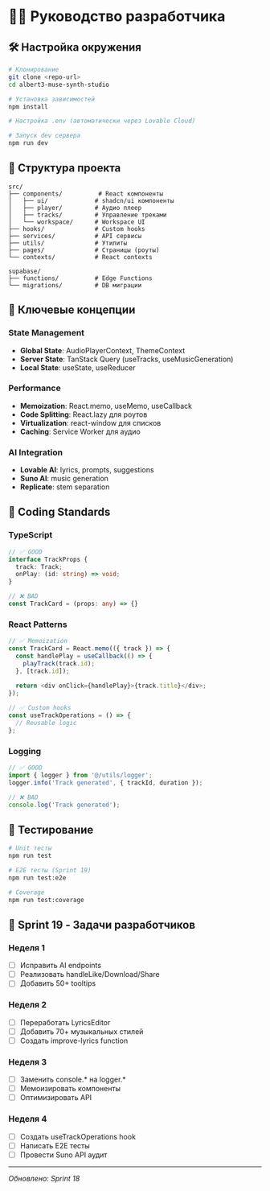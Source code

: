 # 👨‍💻 Руководство разработчика

## 🛠️ Настройка окружения

```bash
# Клонирование
git clone <repo-url>
cd albert3-muse-synth-studio

# Установка зависимостей
npm install

# Настройка .env (автоматически через Lovable Cloud)

# Запуск dev сервера
npm run dev
```

## 📁 Структура проекта

```
src/
├── components/          # React компоненты
│   ├── ui/             # shadcn/ui компоненты
│   ├── player/         # Аудио плеер
│   ├── tracks/         # Управление треками
│   └── workspace/      # Workspace UI
├── hooks/              # Custom hooks
├── services/           # API сервисы
├── utils/              # Утилиты
├── pages/              # Страницы (роуты)
└── contexts/           # React contexts

supabase/
├── functions/          # Edge Functions
└── migrations/         # DB миграции
```

## 🎯 Ключевые концепции

### State Management
- **Global State**: AudioPlayerContext, ThemeContext
- **Server State**: TanStack Query (useTracks, useMusicGeneration)
- **Local State**: useState, useReducer

### Performance
- **Memoization**: React.memo, useMemo, useCallback
- **Code Splitting**: React.lazy для роутов
- **Virtualization**: react-window для списков
- **Caching**: Service Worker для аудио

### AI Integration
- **Lovable AI**: lyrics, prompts, suggestions
- **Suno AI**: music generation
- **Replicate**: stem separation

## 📝 Coding Standards

### TypeScript
```typescript
// ✅ GOOD
interface TrackProps {
  track: Track;
  onPlay: (id: string) => void;
}

// ❌ BAD
const TrackCard = (props: any) => {}
```

### React Patterns
```typescript
// ✅ Memoization
const TrackCard = React.memo(({ track }) => {
  const handlePlay = useCallback(() => {
    playTrack(track.id);
  }, [track.id]);
  
  return <div onClick={handlePlay}>{track.title}</div>;
});

// ✅ Custom hooks
const useTrackOperations = () => {
  // Reusable logic
};
```

### Logging
```typescript
// ✅ GOOD
import { logger } from '@/utils/logger';
logger.info('Track generated', { trackId, duration });

// ❌ BAD
console.log('Track generated');
```

## 🧪 Тестирование

```bash
# Unit тесты
npm run test

# E2E тесты (Sprint 19)
npm run test:e2e

# Coverage
npm run test:coverage
```

## 🚀 Sprint 19 - Задачи разработчиков

### Неделя 1
- [ ] Исправить AI endpoints
- [ ] Реализовать handleLike/Download/Share
- [ ] Добавить 50+ tooltips

### Неделя 2
- [ ] Переработать LyricsEditor
- [ ] Добавить 70+ музыкальных стилей
- [ ] Создать improve-lyrics function

### Неделя 3
- [ ] Заменить console.* на logger.*
- [ ] Мемоизировать компоненты
- [ ] Оптимизировать API

### Неделя 4
- [ ] Создать useTrackOperations hook
- [ ] Написать E2E тесты
- [ ] Провести Suno API аудит

---

*Обновлено: Sprint 18*
